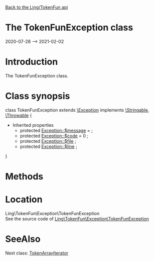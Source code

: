 [Back to the Ling/TokenFun api](https://github.com/lingtalfi/TokenFun/blob/master/doc/api/Ling/TokenFun.md)



The TokenFunException class
================
2020-07-28 --> 2021-02-02






Introduction
============

The TokenFunException class.



Class synopsis
==============


class <span class="pl-k">TokenFunException</span> extends [\Exception](http://php.net/manual/en/class.exception.php) implements [\Stringable](https://wiki.php.net/rfc/stringable), [\Throwable](http://php.net/manual/en/class.throwable.php) {

- Inherited properties
    - protected  [Exception::$message](#property-message) =  ;
    - protected  [Exception::$code](#property-code) = 0 ;
    - protected  [Exception::$file](#property-file) ;
    - protected  [Exception::$line](#property-line) ;

}






Methods
==============






Location
=============
Ling\TokenFun\Exception\TokenFunException<br>
See the source code of [Ling\TokenFun\Exception\TokenFunException](https://github.com/lingtalfi/TokenFun/blob/master/Exception/TokenFunException.php)



SeeAlso
==============
Next class: [TokenArrayIterator](https://github.com/lingtalfi/TokenFun/blob/master/doc/api/Ling/TokenFun/TokenArrayIterator/TokenArrayIterator.md)<br>
